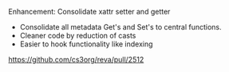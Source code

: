 Enhancement: Consolidate xattr setter and getter

- Consolidate all metadata Get's and Set's to central functions.
- Cleaner code by reduction of casts
- Easier to hook functionality like indexing

https://github.com/cs3org/reva/pull/2512
